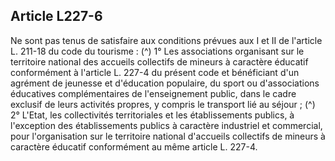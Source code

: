 ## Article L227-6

Ne sont pas tenus de satisfaire aux conditions prévues aux I et II de l'article L. 211-18 du code du tourisme : (^)
1° Les associations organisant sur le territoire national des accueils collectifs de mineurs à caractère éducatif
conformément à l'article L. 227-4 du présent code et bénéficiant d'un agrément de jeunesse et d'éducation
populaire, du sport ou d'associations éducatives complémentaires de l'enseignement public, dans le cadre
exclusif de leurs activités propres, y compris le transport lié au séjour ; (^)
2° L'Etat, les collectivités territoriales et les établissements publics, à l'exception des établissements publics
à caractère industriel et commercial, pour l'organisation sur le territoire national d'accueils collectifs de
mineurs à caractère éducatif conformément au même article L. 227-4.

